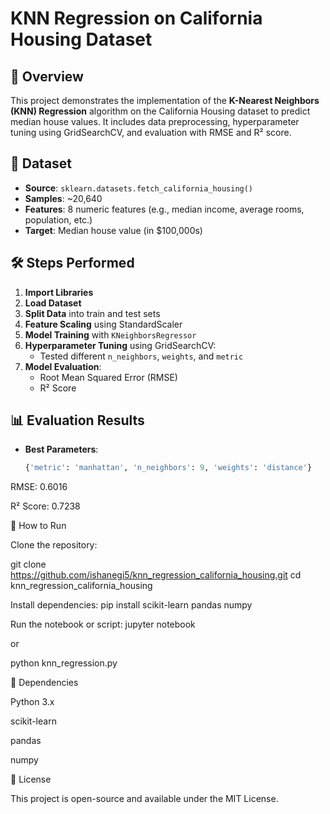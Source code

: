 # KNN Regression on California Housing Dataset

## 📌 Overview
This project demonstrates the implementation of the **K-Nearest Neighbors (KNN) Regression** algorithm on the California Housing dataset to predict median house values. It includes data preprocessing, hyperparameter tuning using GridSearchCV, and evaluation with RMSE and R² score.

## 📂 Dataset
- **Source**: `sklearn.datasets.fetch_california_housing()`
- **Samples**: ~20,640
- **Features**: 8 numeric features (e.g., median income, average rooms, population, etc.)
- **Target**: Median house value (in $100,000s)

## 🛠 Steps Performed
1. **Import Libraries**
2. **Load Dataset**
3. **Split Data** into train and test sets
4. **Feature Scaling** using StandardScaler
5. **Model Training** with `KNeighborsRegressor`
6. **Hyperparameter Tuning** using GridSearchCV:
   - Tested different `n_neighbors`, `weights`, and `metric`
7. **Model Evaluation**:
   - Root Mean Squared Error (RMSE)
   - R² Score

## 📊 Evaluation Results
- **Best Parameters**:  
  ```python
  {'metric': 'manhattan', 'n_neighbors': 9, 'weights': 'distance'}

RMSE: 0.6016

R² Score: 0.7238

🚀 How to Run

Clone the repository:

git clone https://github.com/ishanegi5/knn_regression_california_housing.git
cd knn_regression_california_housing

Install dependencies:
pip install scikit-learn pandas numpy

Run the notebook or script:
jupyter notebook

or

python knn_regression.py


📌 Dependencies

Python 3.x

scikit-learn

pandas

numpy

📜 License

This project is open-source and available under the MIT License.
